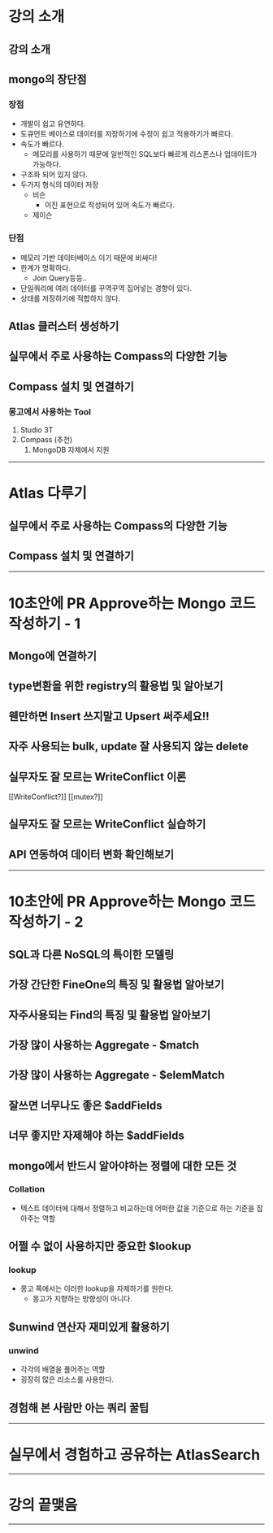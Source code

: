 # 강의 소개
## 강의 소개
## mongo의 장단점
### 장점
- 개발이 쉽고 유연하다.
- 도큐먼트 베이스로 데이터를 저장하기에 수정이 쉽고 적용하기가 빠르다.
- 속도가 빠르다.
	- 메모리를 사용하기 때문에 일반적인 SQL보다 빠르게 리스폰스나 업데이트가 가능하다.
- 구조화 되어 있지 않다.
- 두가지 형식의 데이터 저장
	- 비슨
		- 이진 표현으로 작성되어 있어 속도가 빠르다.
	- 제이슨
### 단점
- 메모리 기반 데이터베이스 이기 때문에 비싸다!
- 한계가 명확하다.
	- Join Query등등..
- 단일쿼리에 여러 데이터를 꾸역꾸역 집어넣는 경향이 있다.
- 상태를 저장하기에 적합하지 않다.
## Atlas 클러스터 생성하기
## 실무에서 주로 사용하는 Compass의 다양한 기능
## Compass 설치 및 연결하기
### 몽고에서 사용하는 Tool
1. Studio 3T
2. Compass (추천)
	1. MongoDB 자체에서 지원

****
# Atlas 다루기
## 실무에서 주로 사용하는 Compass의 다양한 기능
## Compass 설치 및 연결하기
****
# 10초안에 PR Approve하는 Mongo 코드 작성하기 - 1
## Mongo에 연결하기
## type변환을 위한 registry의 활용법 및 알아보기
## 웬만하면 Insert 쓰지말고 Upsert 써주세요!!
## 자주 사용되는 bulk, update 잘 사용되지 않는 delete
## 실무자도 잘 모르는 WriteConflict 이론
[[WriteConflict?]]
[[mutex?]]
## 실무자도 잘 모르는 WriteConflict 실습하기
## API 연동하여 데이터 변화 확인해보기
****
# 10초안에 PR Approve하는 Mongo 코드 작성하기 - 2
## SQL과 다른 NoSQL의 특이한 모델링
## 가장 간단한 FineOne의 특징 및 활용법 알아보기
## 자주사용되는 Find의 특징 및 활용법 알아보기
## 가장 많이 사용하는 Aggregate - $match
## 가장 많이 사용하는 Aggregate - $elemMatch
## 잘쓰면 너무나도 좋은 $addFields
## 너무 좋지만 자제해야 하는 $addFields
## mongo에서 반드시 알아야하는 정렬에 대한 모든 것
### Collation
- 텍스트 데이터에 대해서 정렬하고 비교하는데 어떠한 값을 기준으로 하는 기준을 잡아주는 역할
## 어쩔 수 없이 사용하지만 중요한 $lookup
### lookup
- 몽고 쪽에서는 이러한 lookup을 자제하기를 원한다.
	- 몽고가 지향하는 방향성이 아니다.
## $unwind 연산자 재미있게 활용하기
### unwind
- 각각의 배열을 풀어주는 역할
- 굉장히 많은 리소스를 사용한다.
## 경험해 본 사람만 아는 쿼리 꿀팁

****
# 실무에서 경험하고 공유하는 AtlasSearch

****
# 강의 끝맺음

****